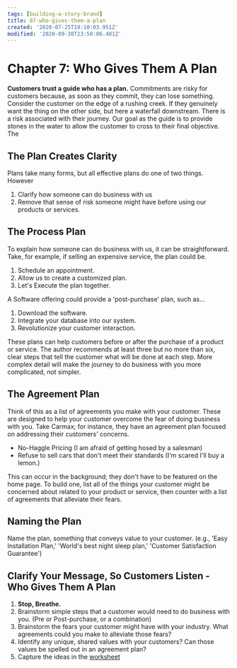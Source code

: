 ```yaml
---
tags: [building-a-story-brand]
title: 07-who-gives-them-a-plan
created: '2020-07-25T19:10:03.951Z'
modified: '2020-09-30T23:50:06.401Z'
---
```


# Chapter 7: Who Gives Them A Plan

**Customers trust a guide who has a plan.** Commitments are risky for customers because, as soon as they commit, they can lose something.  Consider the customer on the edge of a rushing creek.  If they genuinely want the thing on the other side, but here a waterfall downstream.  There is a risk associated with their journey.  Our goal as the guide is to provide stones in the water to allow the customer to cross to their final objective. The

## The Plan Creates Clarity

Plans take many forms, but all effective plans do one of two things. However

1. Clarify how someone can do business with us
2. Remove that sense of risk someone might have before using our products or services.

## The Process Plan

To explain how someone can do business with us, it can be straightforward. Take, for example, if selling an expensive service, the plan could be.

1. Schedule an appointment.
2. Allow us to create a customized plan.  
3. Let's Execute the plan together.

A Software offering could provide a 'post-purchase' plan, such as...

1. Download the software.
2. Integrate your database into our system.
3. Revolutionize your customer interaction.

These plans can help customers before or after the purchase of a product or service.  The author recommends at least three but no more than six, clear steps that tell the customer what will be done at each step.  More complex detail will make the journey to do business with you more complicated, not simpler.

## The Agreement Plan

Think of this as a list of agreements you make with your customer.  These are designed to help your customer overcome the fear of doing business with you.  Take Carmax; for instance, they have an agreement plan focused on addressing their customers' concerns.  

- No-Haggle Pricing (I am afraid of getting hosed by a salesman)
- Refuse to sell cars that don't meet their standards (I'm scared I'll buy a lemon.)

This can occur in the background; they don't have to be featured on the home page.  To build one, list all of the things your customer might be concerned about related to your product or service, then counter with a list of agreements that alleviate their fears.

## Naming the Plan

Name the plan, something that conveys value to your customer. (e.g., 'Easy Installation Plan,' 'World's best night sleep plan,' 'Customer Satisfaction Guarantee')

## Clarify Your Message, So Customers Listen - Who Gives Them A Plan

1. **Stop, Breathe.**
2. Brainstorm simple steps that a customer would need to do business with you.  (Pre or Post-purchase, or a combination)
3. Brainstorm the fears your customer might have with your industry.  What agreements could you make to alleviate those fears?
4. Identify any unique, shared values with your customers? Can those values be spelled out in an agreement plan?
5. Capture the ideas in the [worksheet](./building-a-storybrand-worksheet.pdf)
